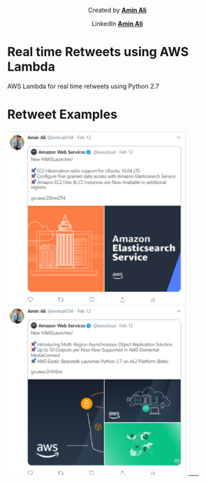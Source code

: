<p align="Center">
Created by <a href="https://github.com/aminali104"><strong>Amin Ali</strong></a>
</p>
 
 <p align="Center">
 LinkedIn <a href="https://www.linkedin.com/in/amin-ali/"><strong>Amin Ali</strong></a>
</p>
 
# Real time Retweets using AWS Lambda

AWS Lambda for real time retweets using Python 2.7

# Retweet Examples

<a href="https://github.com/Aminali104/Auto_Retweets/blob/master/auto-retweet-example.PNG"><img src="https://github.com/Aminali104/Auto_Retweets/blob/master/auto-retweet-example.PNG" alt="Illustration" width="415px"/> &nbsp; &nbsp; &nbsp;</a>
